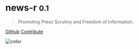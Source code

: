 # __news-r__ <small>0.1</small>

> Promoting Press Scrutiny and Freedom of Information.

[Github](https://github.com/news-r) [Contribute](/contributing)

![color](#f0f0f0)
